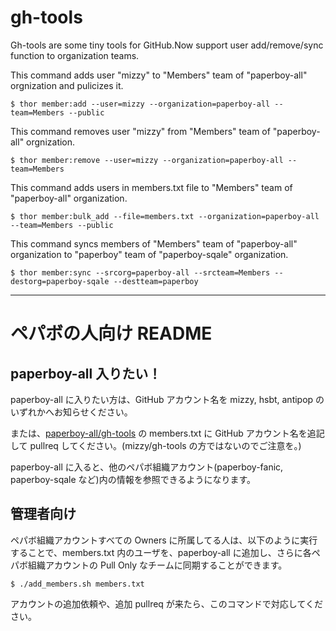 # gh-tools

Gh-tools are some tiny tools for GitHub.Now support user add/remove/sync function to organization teams.

This command adds user "mizzy" to "Members" team of "paperboy-all" orgnization and pulicizes it.

```
$ thor member:add --user=mizzy --organization=paperboy-all --team=Members --public
```

This command removes user "mizzy" from "Members" team of "paperboy-all" orgnization.

```
$ thor member:remove --user=mizzy --organization=paperboy-all --team=Members
```

This command adds users in members.txt file to "Members" team of "paperboy-all" organization.

```
$ thor member:bulk_add --file=members.txt --organization=paperboy-all --team=Members --public
```

This command syncs members of "Members" team of "paperboy-all" organization to "paperboy" team of "paperboy-sqale" organization.

```
$ thor member:sync --srcorg=paperboy-all --srcteam=Members --destorg=paperboy-sqale --destteam=paperboy
```

----

# ペパボの人向け README

## paperboy-all 入りたい！

paperboy-all に入りたい方は、GitHub アカウント名を mizzy, hsbt, antipop のいずれかへお知らせください。

または、[paperboy-all/gh-tools](https://github.com/paperboy-all/gh-tools) の members.txt に GitHub アカウント名を追記して pullreq してください。(mizzy/gh-tools の方ではないのでご注意を。)

paperboy-all に入ると、他のペパボ組織アカウント(paperboy-fanic, paperboy-sqale など)内の情報を参照できるようになります。

## 管理者向け

ペパボ組織アカウントすべての Owners に所属してる人は、以下のように実行することで、members.txt 内のユーザを、paperboy-all に追加し、さらに各ペパボ組織アカウントの Pull Only なチームに同期することができます。

```
$ ./add_members.sh members.txt
```

アカウントの追加依頼や、追加 pullreq が来たら、このコマンドで対応してください。

